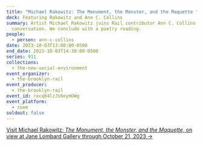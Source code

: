 ```yaml
---
title: "Michael Rakowitz: The Monument, the Monster, and the Maquette "
deck: Featuring Rakowitz and Ann C. Collins
summary: Artist Michael Rakowitz joins Rail contributor Ann C. Collins for a
  conversation. We conclude with a poetry reading.
people:
  - person: ann-c-collins
date: 2023-10-03T13:00:00-0500
end_date: 2023-10-03T14:30:00-0500
series: 911
collections:
  - the-new-social-environment
event_organizer:
  - the-brooklyn-rail
event_producer:
  - the-brooklyn-rail
event_id: recq64lzJs6eymOWg
event_platform:
  - zoom
soldout: false
---
```

[V﻿isit Michael Rakowitz: *The Monument, the Monster, and the Maquette,* on view at Jane Lombard Gallery through October 21, 2023 →](https://www.janelombardgallery.com/michael-rakowitz-the-monument-the-monster-and-the-maquette-jane-lombard-gallery)